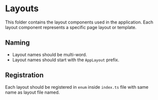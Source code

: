 # Layouts

This folder contains the layout components used in the application. Each layout component represents a specific page layout or template.

## Naming

-   Layout names should be multi-word.
-   Layout names should start with the `AppLayout` prefix.

## Registration

Each layout should be registered in `enum` inside `index.ts` file with same name as layout file named.
